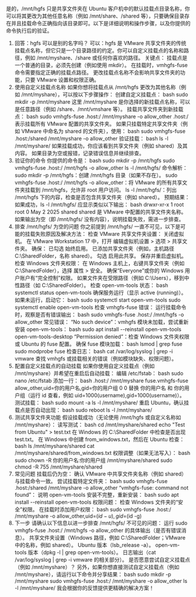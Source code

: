 是的，/mnt/hgfs 只是共享文件夹在 Ubuntu 客户机中的默认挂载点目录名称，你可以将其更改为其他任意名称（例如 /mnt/share、/shared 等），只要确保目录存在并且挂载命令正确指向该目录即可。以下是详细说明和操作步骤，以及你提供的命令执行后的验证。
1. 回答：hgfs 可以是别的名字吗？
可以：hgfs 是 VMware 共享文件夹的传统挂载点名称，但它只是一个目录路径的约定。你可以自定义挂载点的名称和路径，例如 /mnt/myshare、/share 或任何你喜欢的路径。
关键点：
挂载点是一个普通的目录，必须先创建（例如使用 mkdir）。
在挂载时，vmhgfs-fuse 命令需要指定正确的挂载点路径。
更改挂载点名称不会影响共享文件夹的功能，只要 VMware 设置和权限正确。
2. 使用自定义挂载点名称
   如果你想将挂载点从 /mnt/hgfs 更改为其他名称（例如 /mnt/myshare），可以按以下步骤操作：
创建自定义挂载点：
bash
sudo mkdir -p /mnt/myshare
这里 /mnt/myshare 是你选择的新挂载点名称，可以是任意路径（例如 /share、/mnt/vmshare 等）。
挂载共享文件夹到新挂载点：
bash
sudo vmhgfs-fuse .host:/ /mnt/myshare -o allow_other
.host:/ 表示挂载所有 VMware 配置的共享文件夹。
如果只挂载特定共享文件夹（例如 VMware 中命名为 shared 的文件夹），使用：
bash
sudo vmhgfs-fuse .host:/shared /mnt/myshare -o allow_other
验证挂载：
bash
ls -l /mnt/myshare/
如果挂载成功，你应该看到共享文件夹（例如 shared）及其内容。
如果目录为空或报错，记录错误信息并继续排查。
3. 验证你的命令
   你提供的命令是：
bash
sudo mkdir -p /mnt/hgfs
sudo vmhgfs-fuse .host:/ /mnt/hgfs -o allow_other
ls -l /mnt/hgfs/
命令解析：
sudo mkdir -p /mnt/hgfs：创建 /mnt/hgfs 目录（如果不存在）。
sudo vmhgfs-fuse .host:/ /mnt/hgfs -o allow_other：将 VMware 的所有共享文件夹挂载到 /mnt/hgfs，允许非 root 用户访问。
ls -l /mnt/hgfs/：列出 /mnt/hgfs 下的内容，检查是否包含共享文件夹（例如 shared）。
预期结果：
如果成功，ls -l /mnt/hgfs/ 应显示类似以下输出：
bash
drwxr-xr-x 1 root root 0 May  2 2025 shared
shared 是 VMware 中配置的共享文件夹名称。
如果输出为空（即 /mnt/hgfs/ 没有内容），说明挂载失败，需进一步排查。
4. 排查 /mnt/hgfs/ 为空的问题
   你之前提到 /mnt/hgfs/ 一直不可见，以下是可能的挂载失败原因及解决方法：
检查 VMware 共享文件夹设置：
关闭虚拟机。
在 VMware Workstation 17 中，打开 编辑虚拟机设置 > 选项 > 共享文件夹。
确保：
已勾选 始终启用。
已添加共享文件夹（例如，主机路径 C:\SharedFolder，名称 shared）。
勾选 启用此共享。
保存并重启虚拟机。
检查 Windows 文件夹权限：
在 Windows 主机上，右键共享文件夹（例如 C:\SharedFolder），选择 属性 > 安全。
确保“Everyone”或你的 Windows 用户账户有“完全控制”权限。
如果文件夹在受限路径（例如 C:\Users），移到中性路径（如 C:\SharedFolder）。
检查 open-vm-tools 状态：
bash
systemctl status open-vm-tools
确保服务运行（显示 active (running)）。
如果未运行，启动它：
bash
sudo systemctl start open-vm-tools
sudo systemctl enable open-vm-tools
检查 vmhgfs-fuse 错误：
运行挂载命令时，观察是否有错误输出：
bash
sudo vmhgfs-fuse .host:/ /mnt/hgfs -o allow_other
常见错误：
“No such device”：vmhgfs 模块未加载，尝试重新安装 open-vm-tools：
bash
sudo apt install --reinstall open-vm-tools open-vm-tools-desktop
“Permission denied”：检查 Windows 文件夹权限或 Ubuntu 的 fuse 配置。
确保 fuse 模块加载：
bash
lsmod | grep fuse
sudo modprobe fuse
检查日志：
bash
cat /var/log/syslog | grep -i vmware
查找 vmhgfs 或挂载相关的错误（例如模块缺失、权限问题）。
5. 配置自定义挂载点的自动挂载
   如果你使用自定义挂载点（例如 /mnt/myshare）并希望在重启后自动挂载：
编辑 /etc/fstab：
bash
sudo nano /etc/fstab
添加一行：
bash
.host:/ /mnt/myshare fuse.vmhgfs-fuse allow_other,uid=你的用户名,gid=你的用户组 0 0
替换 你的用户名 和 你的用户组（运行 id 查看，例如 uid=1000(username),gid=1000(username)）。
测试挂载：
bash
sudo mount -a
ls -l /mnt/myshare/
重启 Ubuntu，确认挂载点是否自动出现：
bash
sudo reboot
ls -l /mnt/myshare/
6. 测试共享文件夹功能
   假设挂载成功（无论使用 /mnt/hgfs 或自定义名称如 /mnt/myshare）：
读写测试：
bash
cd /mnt/myshare/shared
echo "Test from Ubuntu" > test.txt
在 Windows 的 C:\SharedFolder 中检查是否出现 test.txt。
在 Windows 中创建 from_windows.txt，然后在 Ubuntu 检查：
bash
ls /mnt/myshare/shared
cat /mnt/myshare/shared/from_windows.txt
权限调整（如果无法写入）：
bash
sudo chown -R 你的用户名:你的用户组 /mnt/myshare/shared
sudo chmod -R 755 /mnt/myshare/shared
7. 常见问题
挂载后仍为空：
确认 VMware 中共享文件夹名称（例如 shared）与挂载命令一致。
尝试挂载特定文件夹：
bash
sudo vmhgfs-fuse .host:/shared /mnt/myshare -o allow_other
“vmhgfs-fuse: command not found”：
说明 open-vm-tools 安装不完整，重新安装：
bash
sudo apt install --reinstall open-vm-tools
权限问题：
检查 Windows 文件夹的“安全”权限。
在挂载时添加用户权限：
bash
sudo vmhgfs-fuse .host:/ /mnt/myshare -o allow_other,uid=$(id -u),gid=$(id -g)
8. 下一步
   请确认以下信息以进一步排查 /mnt/hgfs/ 不可见的问题：
运行 sudo vmhgfs-fuse .host:/ /mnt/hgfs -o allow_other 的具体输出（是否有错误消息）。
共享文件夹设置（Windows 路径，例如 C:\SharedFolder；VMware 中的名称，例如 shared）。
Ubuntu 版本（lsb_release -a）。
open-vm-tools 版本（dpkg -l | grep open-vm-tools）。
日志输出（cat /var/log/syslog | grep -i vmware 的相关部分）。
是否愿意尝试自定义挂载点（例如 /mnt/myshare）？
   另外，如果你想直接测试自定义挂载点（例如 /mnt/myshare），请运行以下命令并分享结果：
bash
sudo mkdir -p /mnt/myshare
sudo vmhgfs-fuse .host:/ /mnt/myshare -o allow_other
ls -l /mnt/myshare/
   我会根据你的反馈提供更精确的解决方案！